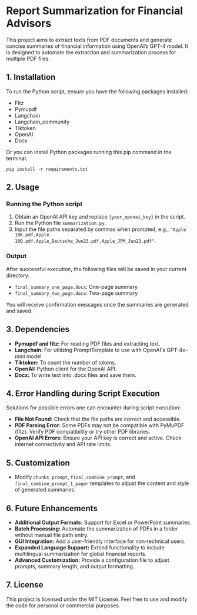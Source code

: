 # Report Summarization for Financial Advisors

This project aims to extract texts from PDF documents and generate concise summaries of financial information using OpenAI’s GPT-4 model. It is designed to automate the extraction and summarization process for multiple PDF files.

## 1. Installation

To run the Python script, ensure you have the following packages installed:

- Fitz
- Pymupdf
- Langchain
- Langchain_community
- Tiktoken
- OpenAI
- Docx

Or you can install Python packages running this pip command in the terminal:
```
pip install -r requirements.txt
```
## 2. Usage

### Running the Python script

1. Obtain an OpenAI API key and replace `{your_openai_key}` in the script.
2. Run the Python file `summarization.py`.
3. Input the file paths separated by commas when prompted, e.g., `"Apple 10K.pdf,Apple 10Q.pdf,Apple_Deutsche_Jun23.pdf,Apple_JPM_Jun23.pdf"`.

### Output

After successful execution, the following files will be saved in your current directory:

- `final_summary_one_page.docx`: One-page summary
- `final_summary_two_page.docx`: Two-page summary

You will receive confirmation messages once the summaries are generated and saved.

## 3. Dependencies

- **Pymupdf and fitz:** For reading PDF files and extracting text.
- **Langchain:** For utilizing PromptTemplate to use with OpenAI's GPT-4o-mini model
- **Tiktoken:** To count the number of tokens.
- **OpenAI:** Python client for the OpenAI API.
- **Docx:** To write text into .docx files and save them.



## 4. Error Handling during Script Execution

Solutions for possible errors one can encounter during script execution:

- **File Not Found:** Check that the file paths are correct and accessible.
- **PDF Parsing Error:** Some PDFs may not be compatible with PyMuPDF (fitz). Verify PDF compatibility or try other PDF libraries.
- **OpenAI API Errors:** Ensure your API key is correct and active. Check internet connectivity and API rate limits.

## 5. Customization

- Modify `chunks_prompt`, `final_combine_prompt`, and `final_combine_prompt_1_pager` templates to adjust the content and style of generated summaries.

## 6. Future Enhancements
- **Additional Output Formats:** Support for Excel or PowerPoint summaries.
- **Batch Processing:** Automate the summarization of PDFs in a folder without manual file path entry.
- **GUI Integration:** Add a user-friendly interface for non-technical users.
- **Expanded Language Support:** Extend functionality to include multilingual summarization for global financial reports.
- **Advanced Customization:** Provide a configuration file to adjust prompts, summary length, and output formatting.

## 7. License
This project is licensed under the MIT License. Feel free to use and modify the code for personal or commercial purposes.
